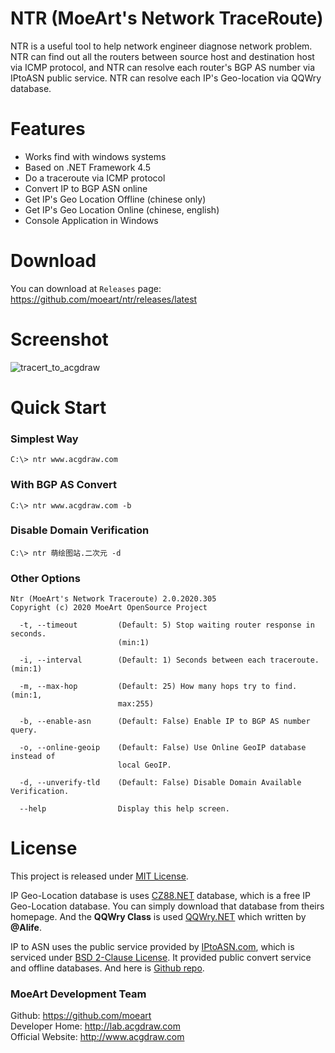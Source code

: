 # NTR (MoeArt's Network TraceRoute)
NTR is a useful tool to help network engineer diagnose network problem. NTR can find out all the routers between source host and destination host via ICMP protocol, and NTR can resolve each router's BGP AS number via IPtoASN public service. NTR can resolve each IP's Geo-location via QQWry database.

# Features
* Works find with windows systems
* Based on .NET Framework 4.5
* Do a traceroute via ICMP protocol
* Convert IP to BGP ASN online
* Get IP's Geo Location Offline (chinese only)
* Get IP's Geo Location Online (chinese, english)
* Console Application in Windows

# Download
You can download at ```Releases``` page: https://github.com/moeart/ntr/releases/latest

# Screenshot
![tracert_to_acgdraw](http://ww2.sinaimg.cn/large/0060lm7Tly1fp6r6dfx5wj30k50cwdgr.jpg)

# Quick Start
### Simplest Way
```batch
C:\> ntr www.acgdraw.com
```

### With BGP AS Convert
```batch
C:\> ntr www.acgdraw.com -b
```

### Disable Domain Verification
```batch
C:\> ntr 萌绘图站.二次元 -d
```

### Other Options
```
Ntr (MoeArt's Network Traceroute) 2.0.2020.305
Copyright (c) 2020 MoeArt OpenSource Project

  -t, --timeout         (Default: 5) Stop waiting router response in seconds.
                        (min:1)

  -i, --interval        (Default: 1) Seconds between each traceroute. (min:1)

  -m, --max-hop         (Default: 25) How many hops try to find. (min:1,
                        max:255)

  -b, --enable-asn      (Default: False) Enable IP to BGP AS number query.

  -o, --online-geoip    (Default: False) Use Online GeoIP database instead of
                        local GeoIP.

  -d, --unverify-tld    (Default: False) Disable Domain Available Verification.

  --help                Display this help screen.
```

# License
This project is released under [MIT License](https://github.com/moeart/ntr/blob/master/LICENSE).    
    
IP Geo-Location database is uses [CZ88.NET](http://www.cz88.net) database, which is a free IP Geo-Location database. You can simply download that database from theirs homepage. And the **QQWry Class** is used [QQWry.NET](https://github.com/Alife/QQWry.NET) which written by **@Alife**.    
    
IP to ASN uses the public service provided by [IPtoASN.com](https://iptoasn.com/), which is serviced under [BSD 2-Clause License](https://github.com/jedisct1/iptoasn-webservice/blob/master/LICENSE). It provided public convert service and offline databases. And here is [Github repo](https://github.com/jedisct1/iptoasn-webservice).

### MoeArt Development Team
Github: https://github.com/moeart    
Developer Home: http://lab.acgdraw.com    
Official Website: http://www.acgdraw.com    
